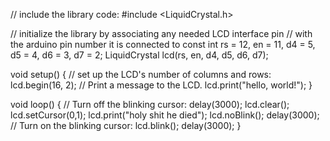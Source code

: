 // include the library code:
#include <LiquidCrystal.h>

// initialize the library by associating any needed LCD interface pin
// with the arduino pin number it is connected to
const int rs = 12, en = 11, d4 = 5, d5 = 4, d6 = 3, d7 = 2;
LiquidCrystal lcd(rs, en, d4, d5, d6, d7);

void setup() {
  // set up the LCD's number of columns and rows:
  lcd.begin(16, 2);
  // Print a message to the LCD.
  lcd.print("hello, world!");
}

void loop() {
  // Turn off the blinking cursor:
  delay(3000);
  lcd.clear();
  lcd.setCursor(0,1);
  lcd.print("holy shit he died");
  lcd.noBlink();
  delay(3000);
  // Turn on the blinking cursor:
  lcd.blink();
  delay(3000);
}
